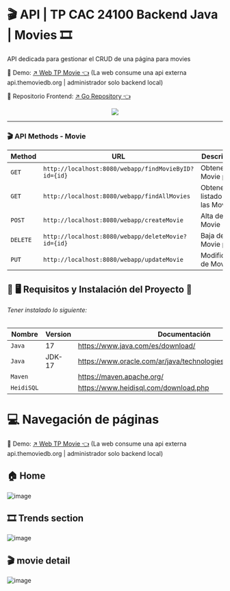 # 🎬 API | TP CAC 24100 Backend Java | Movies 🎞️
<p>API dedicada para gestionar el CRUD de una página para movies</p>
<p>📌 Demo: <a href='https://jhossymarbalderrama.github.io/TP0_CAC_24100_Movies_page/index.html' target='_blank'>↗️ Web TP Movie 👈<a/> (La web consume una api externa api.themoviedb.org | administrador solo backend local)</p>
<p>📌 Repositorio Frontend: <a href='https://github.com/Jhossymarbalderrama/TP0_CAC_24100_Movies_page' target='_blank'>↗️ Go Repository 👈<a/></p>
  
<p align="center">
  <img src='https://github.com/Jhossymarbalderrama/TP0_CAC_24100_Movies_page/assets/52534649/ea7a8442-c02b-4cd7-9d44-fd3c3e783894'/>
</p>

<hr>


  ### 🎬 API Methods - Movie

| Method   | URL                                      | Descripción                              |
| -------- | ---------------------------------------- | ---------------------------------------- |
| `GET`    | `http://localhost:8080/webapp/findMovieByID?id={id}`                      | Obtener Movie por ID                        |
| `GET`    | `http://localhost:8080/webapp/findAllMovies`                  | Obtener un listado de las Movies                         |
| `POST`   | `http://localhost:8080/webapp/createMovie`                       | Alta de Movie                         |
| `DELETE` | `http://localhost:8080/webapp/deleteMovie?id={id}`               | Baja de Movie por ID                         |
| `PUT`    | `http://localhost:8080/webapp/updateMovie`                    | Modificación de Movie                 |



## 📌 🖥️ Requisitos y Instalación del Proyecto 📱

###### Tener instalado lo siguiente:

| Nombre | Version | Documentación |
| --- | --- | --- |
| `Java` | 17 | https://www.java.com/es/download/ |
| `Java` | JDK-17 | https://www.oracle.com/ar/java/technologies/downloads/#java17 |
| `Maven` |   | https://maven.apache.org/ |
| `HeidiSQL` |   | https://www.heidisql.com/download.php |


# 💻 Navegación de páginas
<p>📌 Demo: <a href='https://jhossymarbalderrama.github.io/TP0_CAC_24100_Movies_page/index.html' target='_blank'>↗️ Web TP Movie 👈<a/> (La web consume una api externa api.themoviedb.org | administrador solo backend local)</p>

## 🏠 Home
![image](https://github.com/Jhossymarbalderrama/TP0_CAC_24100_Movies_page/assets/52534649/ea7a8442-c02b-4cd7-9d44-fd3c3e783894)

## 🎞️ Trends section
![image](https://github.com/Jhossymarbalderrama/TP0_CAC_24100_Movies_page/assets/52534649/79460999-133a-4a85-8a05-4a5e35a29f62)

## 🎬 movie detail
![image](https://github.com/Jhossymarbalderrama/TP0_CAC_24100_Movies_page/assets/52534649/3c391d51-955d-400f-be81-34a6af925fd5)
